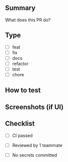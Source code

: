 ## Summary
What does this PR do?

## Type
- [ ] feat
- [ ] fix
- [ ] docs
- [ ] refactor
- [ ] test
- [ ] chore

## How to test

## Screenshots (if UI)

## Checklist
- [ ] CI passed
- [ ] Reviewed by 1 teammate
- [ ] No secrets committed

